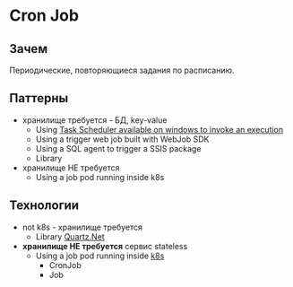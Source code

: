 # Cron Job

## Зачем

Периодические, повторяющиеся задания по расписанию.

## Паттерны

- хранилище требуется - БД, key-value
	- Using [Task Scheduler available on windows to invoke an execution](https://giangpham.io/blog/building-a-scheduled-job-with-net-core-and-quartz/)
	- Using a trigger web job built with WebJob SDK
	- Using a SQL agent to trigger a SSIS package	
	- Library
- хранилище НЕ требуется
	- Using a job pod running inside k8s

## Технологии

- not k8s - хранилище требуется
	- Library [Quartz.Net](../../technology/middleware/job/quartz.md)
- __хранилище НЕ требуется__ сервис stateless		
	- Using a job pod running inside [k8s](../../technology/ci-cd/k8s.md)
		- CronJob
		- Job
